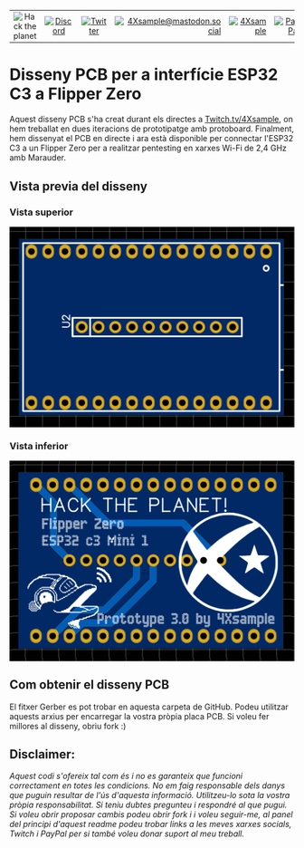 |               |               |               |               |               |               |
|:-------------:|:-------------:|:-------------:|-------------:|-------------:|-------------:|
| ![Hack the planet](https://img.shields.io/badge/Hack-The%20Planet-orange) | [![Discord](https://img.shields.io/discord/667340023829626920?logo=discord)](https://discord.gg/ahVq54p) | [![Twitter](https://img.shields.io/twitter/follow/4xsample?style=social&logo=twitter)](https://twitter.com/4xsample/follow?screen_name=shields_io) | [![4Xsample@mastodon.social](https://img.shields.io/badge/Mastodon-@4Xsample-blueviolet?style=for-the-badge&logo=mastodon)](https://mastodon.social/@4Xsample) | [![4Xsample](https://img.shields.io/badge/Twitch-4Xsample-6441A4?style=for-the-badge&logo=twitch)](https://twitch.tv/4Xsample) | [![PayPal](https://img.shields.io/badge/PayPal-00457C?style=for-the-badge&logo=paypal&logoColor=white)](https://www.paypal.com/donate/?hosted_button_id=EFVMSRHVBNJP4) |

# Disseny PCB per a interfície ESP32 C3 a Flipper Zero

Aquest disseny PCB s'ha creat durant els directes a [Twitch.tv/4Xsample](https://www.twitch.tv/4Xsample), on hem treballat en dues iteracions de prototipatge amb protoboard. Finalment, hem dissenyat el PCB en directe i ara està disponible per connectar l'ESP32 C3 a un Flipper Zero per a realitzar pentesting en xarxes Wi-Fi de 2,4 GHz amb Marauder.

## Vista previa del disseny

### Vista superior
<img src="F0 ESP32 C3 Stealth Top.png" align="center" alt="Vista superior del disseny PCB" title="Vista superior del disseny PCB">

### Vista inferior
<img src="F0 ESP32 C3 Stealth Bottom.png" align="center" alt="Vista inferior del disseny PCB" title="Vista inferior del disseny PCB">

## Com obtenir el disseny PCB

El fitxer Gerber es pot trobar en aquesta carpeta de GitHub. Podeu utilitzar aquests arxius per encarregar la vostra pròpia placa PCB. Si voleu fer millores al disseny, obriu fork :)


## Disclaimer: 
*Aquest codi s'ofereix tal com és i no es garanteix que funcioni correctament en totes les condicions. No em faig responsable dels danys que puguin resultar de l'ús d'aquesta informació. Utilitzeu-lo sota la vostra pròpia responsabilitat. Si teniu dubtes pregunteu i respondré al que pugui. Si voleu obrir proposar cambis podeu obrir fork i i voleu seguir-me, al panel del principi d'aquest readme podeu trobar links a les meves xarxes socials, Twitch i PayPal per si també voleu donar suport al meu treball.*